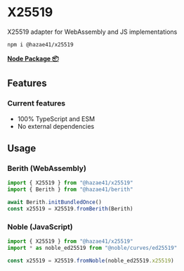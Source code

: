 # X25519

X25519 adapter for WebAssembly and JS implementations

```bash
npm i @hazae41/x25519
```

[**Node Package 📦**](https://www.npmjs.com/package/@hazae41/x25519)

## Features

### Current features
- 100% TypeScript and ESM
- No external dependencies

## Usage

### Berith (WebAssembly)

```typescript
import { X25519 } from "@hazae41/x25519"
import { Berith } from "@hazae41/berith"

await Berith.initBundledOnce()
const x25519 = X25519.fromBerith(Berith)
```

### Noble (JavaScript)

```typescript
import { X25519 } from "@hazae41/x25519"
import * as noble_ed25519 from "@noble/curves/ed25519"

const x25519 = X25519.fromNoble(noble_ed25519.x25519)
```
